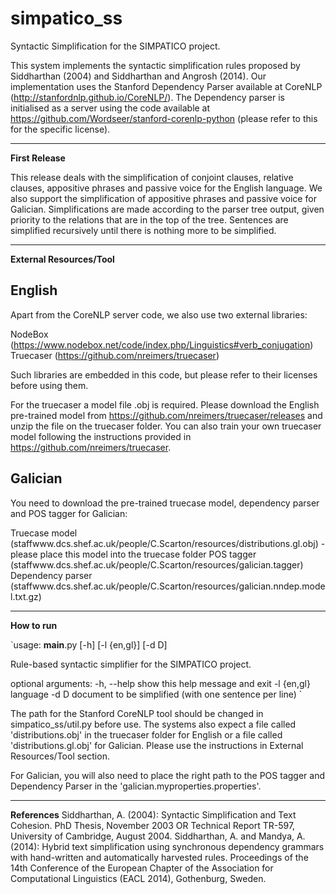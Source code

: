 # simpatico_ss
Syntactic Simplification for the SIMPATICO project.

This system implements the syntactic simplification rules proposed by Siddharthan (2004) and Siddharthan and Angrosh (2014).
Our implementation uses the Stanford Dependency Parser available at CoreNLP (http://stanfordnlp.github.io/CoreNLP/).
The Dependency parser is initialised as a server using the code available at https://github.com/Wordseer/stanford-corenlp-python (please refer to this for the specific license).

-----------------------------------------------------------------------
**First Release**

This release deals with the simplification of conjoint clauses, relative clauses, appositive phrases and passive voice for the English language.
We also support the simplification of appositive phrases and passive voice for Galician.
Simplifications are made according to the parser tree output, given priority to the relations that are in the top of the tree.
Sentences are simplified recursively until there is nothing more to be simplified.

-----------------------------------------------------------------------
**External Resources/Tool**

## English
Apart from the CoreNLP server code, we also use two external libraries:

NodeBox (https://www.nodebox.net/code/index.php/Linguistics#verb_conjugation)
Truecaser (https://github.com/nreimers/truecaser)

Such libraries are embedded in this code, but please refer to their licenses before using them. 

For the truecaser a model file .obj is required. Please download the English pre-trained model from https://github.com/nreimers/truecaser/releases and unzip the file on the truecaser folder. You can also train your own truecaser model following the instructions provided in https://github.com/nreimers/truecaser.

## Galician
You need to download the pre-trained truecase model, dependency parser and POS tagger for Galician:

Truecase model (staffwww.dcs.shef.ac.uk/people/C.Scarton/resources/distributions.gl.obj) - please place this model into the truecase folder
POS tagger (staffwww.dcs.shef.ac.uk/people/C.Scarton/resources/galician.tagger)
Dependency parser (staffwww.dcs.shef.ac.uk/people/C.Scarton/resources/galician.nndep.model.txt.gz)

-----------------------------------------------------------------------
**How to run**

`usage: __main__.py [-h] [-l {en,gl}] [-d D]

Rule-based syntactic simplifier for the SIMPATICO project.

optional arguments:
  -h, --help  show this help message and exit
  -l {en,gl}  language
  -d D        document to be simplified (with one sentence per line)
`

The path for the Stanford CoreNLP tool should be changed in simpatico_ss/util.py before use.
The systems also expect a file called 'distributions.obj' in the truecaser folder for English or a file called 'distributions.gl.obj' for Galician. Please use the instructions in External Resources/Tool section.

For Galician, you will also need to place the right path to the POS tagger and Dependency Parser in the 'galician.myproperties.properties'.

-----------------------------------------------------------------------

**References**
Siddharthan, A. (2004): Syntactic Simplification and Text Cohesion. PhD Thesis, November 2003 OR Technical Report TR-597, University of Cambridge, August 2004. 
Siddharthan, A. and  Mandya, A. (2014): Hybrid text simplification using synchronous dependency grammars with hand-written and automatically harvested rules. Proceedings of the 14th Conference of the European Chapter of the Association for Computational Linguistics (EACL 2014), Gothenburg, Sweden. 
